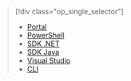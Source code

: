 > [!div class="op_single_selector"]
> * [Portal](../articles/data-lake-analytics/data-lake-analytics-get-started-portal.md)
> * [PowerShell](../articles/data-lake-analytics/data-lake-analytics-get-started-powershell.md)
> * [SDK .NET](../articles/data-lake-analytics/data-lake-analytics-get-started-net-sdk.md)
> * [SDK Java](../articles/data-lake-analytics/data-lake-analytics-get-started-java-sdk.md)
> * [Visual Studio](../articles/data-lake-analytics/data-lake-analytics-data-lake-tools-get-started.md)
> * [CLI](../articles/data-lake-analytics/data-lake-analytics-get-started-cli.md)
> 
> 

<!--HONumber=sep16_HO2-->


